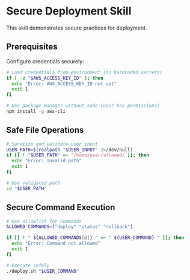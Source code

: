 # Secure Deployment Skill

This skill demonstrates secure practices for deployment.

## Prerequisites

Configure credentials securely:

```bash
# Load credentials from environment (no hardcoded secrets)
if [ -z "$AWS_ACCESS_KEY_ID" ]; then
  echo "Error: AWS_ACCESS_KEY_ID not set"
  exit 1
fi

# Use package manager without sudo (user has permissions)
npm install -g aws-cli
```

## Safe File Operations

```bash
# Sanitize and validate user input
USER_PATH=$(realpath "$USER_INPUT" 2>/dev/null)
if [[ ! "$USER_PATH" =~ ^/home/user/allowed/ ]]; then
  echo "Error: Invalid path"
  exit 1
fi

# Use validated path
cd "$USER_PATH"
```

## Secure Command Execution

```bash
# Use allowlist for commands
ALLOWED_COMMANDS=("deploy" "status" "rollback")

if [[ ! " ${ALLOWED_COMMANDS[@]} " =~ " ${USER_COMMAND} " ]]; then
  echo "Error: Command not allowed"
  exit 1
fi

# Execute safely
./deploy.sh "$USER_COMMAND"
```